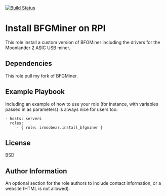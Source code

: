 [![Build Status](https://travis-ci.com/IRMooBear/pi_install_bfgminer.svg?branch=master)](https://travis-ci.com/IRMooBear/pi_install_bfgminer)

Install BFGMiner on RPI
=========

This role install a custom version of BFGMiner including the drivers for the Moonlander 2 ASIC USB miner.

Dependencies
----------------
This role pull my fork of BFGMiner.

Example Playbook
----------------

Including an example of how to use your role (for instance, with variables passed in as parameters) is always nice for users too:

    - hosts: servers
      roles:
         - { role: irmoobear.install_bfgminer }

License
-------

BSD

Author Information
------------------

An optional section for the role authors to include contact information, or a website (HTML is not allowed).
